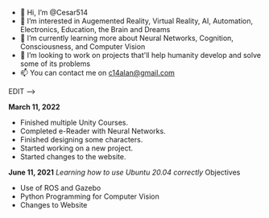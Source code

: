 - 👋 Hi, I’m @Cesar514
- 👀 I’m interested in Augemented Reality, Virtual Reality, AI, Automation, Electronics, Education, the Brain and Dreams
- 🌱 I’m currently learning more about Neural Networks, Cognition, Consciousness, and Computer Vision
- 💞️ I’m looking to work on projects that'll help humanity develop and solve some of its problems
- 📫 You can contact me on c14alan@gmail.com

EDIT -->

**March 11, 2022**
- Finished multiple Unity Courses.
- Completed e-Reader with Neural Networks.
- Finished designing some characters.
- Started working on a new project.
- Started changes to the website.

**June 11, 2021**
_Learning how to use Ubuntu 20.04 correctly_
Objectives
- Use of ROS and Gazebo
- Python Programming for Computer Vision
- Changes to Website

<!---
Cesar514/Cesar514 is a ✨ special ✨ repository because its `README.md` (this file) appears on your GitHub profile.
You can click the Preview link to take a look at your changes.
--->
